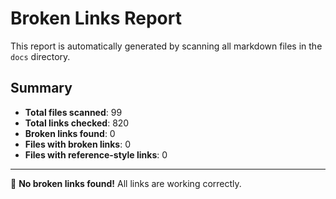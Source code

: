 # Broken Links Report

This report is automatically generated by scanning all markdown files in the `docs` directory.

## Summary

- **Total files scanned**: 99
- **Total links checked**: 820
- **Broken links found**: 0
- **Files with broken links**: 0
- **Files with reference-style links**: 0

---

🎉 **No broken links found!** All links are working correctly.
